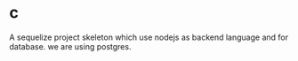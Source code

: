 # c
A sequelize project skeleton which use nodejs as backend language and for database. we are using postgres.
